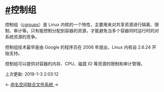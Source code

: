 # [#](https://funtl.com/zh/docs-docker/Docker-底层实现-控制组.html#控制组)控制组

控制组（[cgroups](http://en.wikipedia.org/wiki/Cgroups)）是 Linux 内核的一个特性，主要用来对共享资源进行隔离、限制、审计等。只有能控制分配到容器的资源，才能避免当多个容器同时运行时的对系统资源的竞争。

控制组技术最早是由 Google 的程序员在 2006 年提出，Linux 内核自 2.6.24 开始支持。

控制组可以提供对容器的内存、CPU、磁盘 IO 等资源的限制和审计管理。

上次更新: 2019-1-3 2:03:12

← [命名空间](https://funtl.com/zh/docs-docker/Docker-底层实现-命名空间.html)[联合文件系统 ](https://funtl.com/zh/docs-docker/Docker-底层实现-联合文件系统.html)→